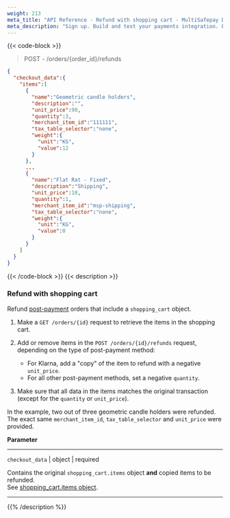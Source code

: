 ```yaml
---
weight: 213
meta_title: "API Reference - Refund with shopping cart - MultiSafepay Docs"
meta_description: "Sign up. Build and test your payments integration. Explore our products and services. Use our API Reference, SDKs, and wrappers. Get support."
---
```



{{< code-block >}}
> POST - /orders/{order_id}/refunds 

```json
{
  "checkout_data":{
    "items":[
      {
        "name":"Geometric candle holders",
        "description":"",
        "unit_price":90,
        "quantity":3,
        "merchant_item_id":"111111",
        "tax_table_selector":"none",
        "weight":{
          "unit":"KG",
          "value":12
        }
      },
      ...
      {
        "name":"Flat Rat - Fixed",
        "description":"Shipping",
        "unit_price":10,
        "quantity":1,
        "merchant_item_id":"msp-shipping",
        "tax_table_selector":"none",
        "weight":{
          "unit":"KG",
          "value":0
        }
      }
    ]
  }
}
```
{{< /code-block >}}
{{< description >}}
### Refund with shopping cart
Refund [post-payment](/payments/methods/billing-suite/) orders that include a `shopping_cart` object.

1. Make a `GET /orders/{id}` request to retrieve the items in the shopping cart.

2. Add or remove items in the `POST /orders/{id}/refunds` request, depending on the type of post-payment method:    
    - For Klarna, add a "copy" of the item to refund with a negative `unit_price`.  
    - For all other post-payment methods, set a negative `quantity`.
&nbsp;      
3. Make sure that all data in the items matches the original transaction (except for the `quantity` or `unit_price`).

In the example, two out of three geometric candle holders were refunded. The exact same `merchant_item_id`, `tax_table_selector` and `unit_price` were provided.

**Parameter**

----------------
`checkout_data` | object | required

Contains the original `shopping_cart.items` object **and** copied items to be refunded.  
See [shopping_cart.items object](/api/#shopping_cartitems-object).

----------------
{{% /description %}}